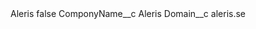 <?xml version="1.0" encoding="UTF-8"?>
<CustomMetadata xmlns="http://soap.sforce.com/2006/04/metadata" xmlns:xsi="http://www.w3.org/2001/XMLSchema-instance" xmlns:xsd="http://www.w3.org/2001/XMLSchema">
    <label>Aleris</label>
    <protected>false</protected>
    <values>
        <field>ComponyName__c</field>
        <value xsi:type="xsd:string">Aleris</value>
    </values>
    <values>
        <field>Domain__c</field>
        <value xsi:type="xsd:string">aleris.se</value>
    </values>
</CustomMetadata>
